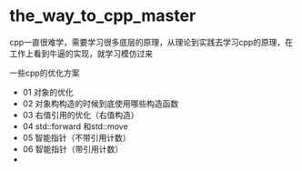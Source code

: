 # the_way_to_cpp_master

cpp一直很难学，需要学习很多底层的原理，从理论到实践去学习cpp的原理，在工作上看到牛逼的实现，就学习模仿过来

一些cpp的优化方案

- 01 对象的优化
- 02 对象构构造的时候到底使用哪些构造函数
- 03 右值引用的优化（右值构造）
- 04 std::forward 和std::move
- 05 智能指针（不带引用计数）
- 06 智能指针（带引用计数）
- 